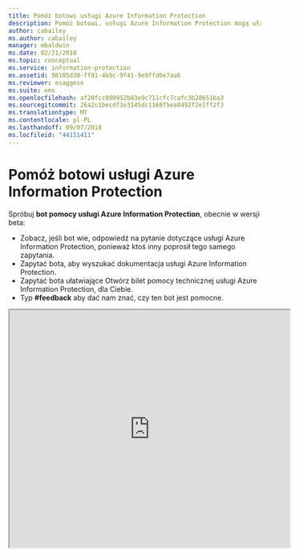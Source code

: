 ```yaml
---
title: Pomóż botowi usługi Azure Information Protection
description: Pomóż botowi, usługi Azure Information Protection mogą ułatwić uzyskanie odpowiedzi na pytania, Wyszukaj dokumenty lub Otwórz bilet pomocy technicznej, jeśli potrzebujesz pomocy technicznej.
author: cabailey
ms.author: cabailey
manager: mbaldwin
ms.date: 02/21/2018
ms.topic: conceptual
ms.service: information-protection
ms.assetid: 98105d30-ff81-4b9c-9f41-9e9ffd6e7aa6
ms.reviewer: esaggese
ms.suite: ems
ms.openlocfilehash: af20fcc800952b83e9c711cfc7cafc3b28651ba3
ms.sourcegitcommit: 26a2c1becdf3e3145dc1168f5ea8492f2e1ff2f3
ms.translationtype: MT
ms.contentlocale: pl-PL
ms.lasthandoff: 09/07/2018
ms.locfileid: "44151411"
---
```

# <a name="help-bot-for-azure-information-protection"></a>Pomóż botowi usługi Azure Information Protection

Spróbuj **bot pomocy usługi Azure Information Protection**, obecnie w wersji beta:

- Zobacz, jeśli bot wie, odpowiedź na pytanie dotyczące usługi Azure Information Protection, ponieważ ktoś inny poprosił tego samego zapytania.
- Zapytać bota, aby wyszukać dokumentacja usługi Azure Information Protection.
- Zapytać bota ułatwiające Otwórz bilet pomocy technicznej usługi Azure Information Protection, dla Ciebie.
- Typ **#feedback** aby dać nam znać, czy ten bot jest pomocne.


<iframe width="560" height="475" src="https://webchat.botframework.com/embed/AIPformalBOT?s=SwZOTnCyj6w.cwA.zYE.Wdf87z08R7NHjtaev84v0nLC0urEfQJ2_5bUgvtIR9Q"></iframe>


